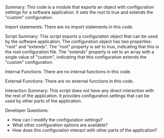 Summary:
This code is a module that exports an object with configuration settings for a software application. It sets the root to true and extends the "custom" configuration.

Import statements:
There are no import statements in this code.

Script Summary:
This script exports a configuration object that can be used by the software application. The configuration object has two properties: "root" and "extends". The "root" property is set to true, indicating that this is the root configuration file. The "extends" property is set to an array with a single value of "custom", indicating that this configuration extends the "custom" configuration.

Internal Functions:
There are no internal functions in this code.

External Functions:
There are no external functions in this code.

Interaction Summary:
This script does not have any direct interaction with the rest of the application. It provides configuration settings that can be used by other parts of the application.

Developer Questions:
- How can I modify the configuration settings?
- What other configuration options are available?
- How does this configuration interact with other parts of the application?